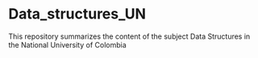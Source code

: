 # Data_structures_UN
This repository summarizes the content of the subject Data Structures in the National University of Colombia
